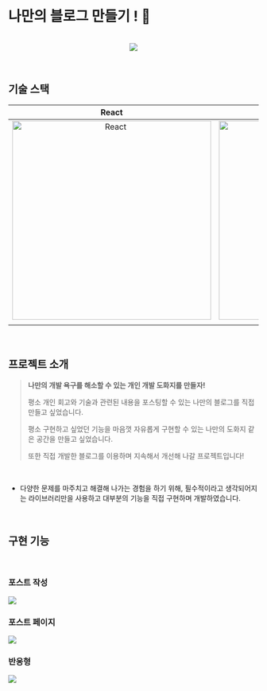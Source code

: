# 나만의 블로그 만들기 ! 🔨

<p align="center">
  <br>
  <img src="https://res.cloudinary.com/dalxgxu2o/image/upload/v1707144471/Blog%20Assets/BLOG%20README/%E1%84%89%E1%85%B3%E1%84%8F%E1%85%B3%E1%84%85%E1%85%B5%E1%86%AB%E1%84%89%E1%85%A3%E1%86%BA_2024-02-05_%E1%84%8B%E1%85%A9%E1%84%92%E1%85%AE_11.46.30_pw9fco.png">
  <br>
</p>

<br>

## 기술 스택

|                                                                       React                                                                        |                                                                      TypeScript                                                                      |                                                                  Firebase                                                                   |                                                                    CSS                                                                    |
| :------------------------------------------------------------------------------------------------------------------------------------------------: | :--------------------------------------------------------------------------------------------------------------------------------------------------: | :-----------------------------------------------------------------------------------------------------------------------------------------: | :---------------------------------------------------------------------------------------------------------------------------------------: |
| <img src="https://res.cloudinary.com/dalxgxu2o/image/upload/v1705464866/Stack%20Logo/Small%20Logo/React_logo_tvijvb.png" width=400px alt="React"/> | <img src="https://res.cloudinary.com/dalxgxu2o/image/upload/v1705465338/Stack%20Logo/Small%20Logo/Typescript_logo_h0m2mf.png" width=400px alt="TS"/> | <img src="https://res.cloudinary.com/dalxgxu2o/image/upload/v1707144258/Stack%20Logo/Firebase_Logo_zpmmre.png" width=400px alt="firebase"/> | <img src="https://res.cloudinary.com/dalxgxu2o/image/upload/v1705465147/Stack%20Logo/logo-2582747_1280_bdtnot.png" width=400px alt="css"> |
|                                                                                                                                                    |

<br>

## 프로젝트 소개

<p align="center">

> **나만의 개발 욕구를 해소할 수 있는 개인 개발 도화지를 만들자!**
>
> 평소 개인 회고와 기술과 관련된 내용을 포스팅할 수 있는 나만의 블로그를 직접 만들고 싶었습니다.
>
> 평소 구현하고 싶었던 기능을 마음껏 자유롭게 구현할 수 있는 나만의 도화지 같은 공간을 만들고 싶었습니다.
>
> 또한 직접 개발한 블로그를 이용하며 지속해서 개선해 나갈 프로젝트입니다!

</p>

<br>

- 다양한 문제를 마주치고 해결해 나가는 경험을 하기 위해, 필수적이라고 생각되어지는 라이브러리만을 사용하고 대부분의 기능을 직접 구현하며 개발하였습니다.

<br>

## 구현 기능

<br>

### 포스트 작성

  <img src="https://res.cloudinary.com/dalxgxu2o/image/upload/v1707144580/Blog%20Assets/BLOG%20README/%E1%84%89%E1%85%B3%E1%84%8F%E1%85%B3%E1%84%85%E1%85%B5%E1%86%AB%E1%84%89%E1%85%A3%E1%86%BA_2024-02-05_%E1%84%8B%E1%85%A9%E1%84%92%E1%85%AE_11.49.28_oac4lc.png">

<br>

### 포스트 페이지

  <img src="https://res.cloudinary.com/dalxgxu2o/image/upload/v1707145257/Blog%20Assets/BLOG%20README/%E1%84%89%E1%85%B3%E1%84%8F%E1%85%B3%E1%84%85%E1%85%B5%E1%86%AB%E1%84%89%E1%85%A3%E1%86%BA_2024-02-05_%E1%84%8B%E1%85%A9%E1%84%92%E1%85%AE_11.58.20_lpon2s.png">
  <br>

### 반응형

  <img src="https://res.cloudinary.com/dalxgxu2o/image/upload/v1707146325/Blog%20Assets/BLOG%20README/%E1%84%89%E1%85%B3%E1%84%8F%E1%85%B3%E1%84%85%E1%85%B5%E1%86%AB%E1%84%89%E1%85%A3%E1%86%BA_2024-02-06_%E1%84%8B%E1%85%A9%E1%84%8C%E1%85%A5%E1%86%AB_12.07.44_nwpnkx.png">
  <br>
    <br>

<br>
